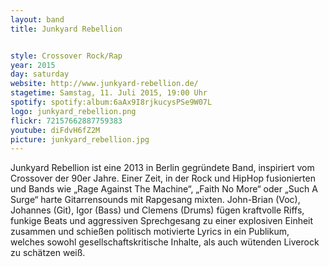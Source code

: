 ```yaml
---
layout: band
title: Junkyard Rebellion


style: Crossover Rock/Rap
year: 2015
day: saturday
website: http://www.junkyard-rebellion.de/
stagetime: Samstag, 11. Juli 2015, 19:00 Uhr
spotify: spotify:album:6aAx9I8rjkucysPSe9W07L
logo: junkyard_rebellion.png
flickr: 72157662887759383
youtube: diFdvH6fZ2M
picture: junkyard_rebellion.jpg
---
```

Junkyard Rebellion ist eine 2013 in Berlin gegründete Band, inspiriert vom
Crossover der 90er Jahre. Einer Zeit, in der Rock und HipHop fusionierten und
Bands wie „Rage Against The Machine“, „Faith No More“ oder „Such A Surge“
harte Gitarrensounds mit Rapgesang mixten.  John-Brian (Voc), Johannes (Git),
Igor (Bass) und Clemens (Drums) fügen kraftvolle Riffs, funkige Beats und
aggressiven Sprechgesang zu einer explosiven Einheit zusammen und schießen
politisch motivierte Lyrics in ein Publikum, welches sowohl
gesellschaftskritische Inhalte, als auch wütenden Liverock zu schätzen weiß.
